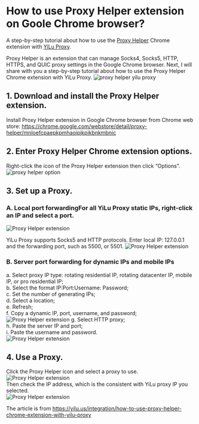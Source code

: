 # How to use Proxy Helper extension on Goole Chrome browser?
A step-by-step tutorial about how to use the [Proxy Helper](https://yilu.us/integration/how-to-use-proxy-helper-chrome-extension-with-yilu-proxy) Chrome extension with [YiLu Proxy](https://yilu.us/).

Proxy Helper is an extension that can manage Socks4, Socks5, HTTP, HTTPS, and QUIC proxy settings in the Google Chrome browser.
Next, I will share with you a step-by-step tutorial about how to use the Proxy Helper Chrome extension with YiLu Proxy.
![proxy helper yilu proxy](https://api.yilu.us/wp-content/uploads/2023/03/proxy-helper-1.png "proxy helper yilu proxy")

## 1. Download and install the Proxy Helper extension.
Install Proxy Helper extension in Google Chrome browser from Chrome web store: https://chrome.google.com/webstore/detail/proxy-helper/mnloefcpaepkpmhaoipjkpikbnkmbnic
## 2. Enter Proxy Helper Chrome extension options.
Right-click the icon of the Proxy Helper extension then click “Options”.  
![proxy helper option](https://api.yilu.us/wp-content/uploads/2023/03/proxy-helper-option-2.png "proxy helper option")
## 3. Set up a Proxy.
### A. Local port forwardingFor all YiLu Proxy static IPs, right-click an IP and select a port.
![Proxy Helper extension](https://api.yilu.us/wp-content/uploads/2023/03/proxy-helper-port-forwarding-3.png "Proxy Helper extension")

YiLu Proxy supports Socks5 and HTTP protocols.
Enter local IP: 127.0.0.1 and the forwarding port, such as 5500, or 5501.
![Proxy Helper extension](https://api.yilu.us/wp-content/uploads/2023/03/proxy-helper-proxy-setting-4.png "Proxy Helper extension")

### B. Server port forwarding for dynamic IPs and mobile IPs
a. Select proxy IP type: rotating residential IP, rotating datacenter IP, mobile IP, or pro residential IP;  
b. Select the format IP:Port:Username: Password;  
c. Set the number of generating IPs;  
d. Select a location;  
e. Refresh;  
f. Copy a dynamic IP, port, username, and password;  
![Proxy Helper extension](https://api.yilu.us/wp-content/uploads/2023/03/proxy-helper-copy-proxy-server-ip-port-5.png "Proxy Helper extension")
g. Select HTTP proxy;  
h. Paste the server IP and port;  
i. Paste the username and password.  
![Proxy Helper extension](https://api.yilu.us/wp-content/uploads/2023/03/proxy-helper-paste-username-password-6.png "Proxy Helper extension")  
## 4. Use a Proxy.  
Click the Proxy Helper icon and select a proxy to use.  
![Proxy Helper extension](https://api.yilu.us/wp-content/uploads/2023/03/proxy-helper-use-proxy-7.png "Proxy Helper extension")  
Then check the IP address, which is the consistent with YiLu proxy IP you selected.  
![Proxy Helper extension](https://api.yilu.us/wp-content/uploads/2023/03/proxy-helper-check-ip-address-8.png "Proxy Helper extension")  

The article is from https://yilu.us/integration/how-to-use-proxy-helper-chrome-extension-with-yilu-proxy
